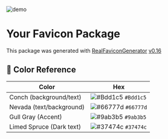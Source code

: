 ![demo](https://raw.githubusercontent.com/StevenYam33/stevenyam33.github.io/master/image/demo.png)

# Your Favicon Package

This package was generated with [RealFaviconGenerator](https://realfavicongenerator.net/) [v0.16](https://realfavicongenerator.net/change_log#v0.16)

## 🎨 Color Reference

| Color                    | Hex                                                                |
| ------------------------ | ------------------------------------------------------------------ |
| Conch (background/text)  | ![#Bdd1c5](https://via.placeholder.com/10/Bdd1c5?text=+) `#Bdd1c5` |
| Nevada (text/background) | ![#66777d](https://via.placeholder.com/10/66777d?text=+) `#66777d` |
| Gull Gray (Accent)       | ![#9ab3b5](https://via.placeholder.com/10/9ab3b5?text=+) `#9ab3b5` |
| Limed Spruce (Dark text) | ![#37474c](https://via.placeholder.com/10/37474c?text=+) `#37474c` |
